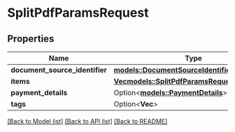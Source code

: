 # SplitPdfParamsRequest

## Properties

Name | Type | Description | Notes
------------ | ------------- | ------------- | -------------
**document_source_identifier** | [**models::DocumentSourceIdentifier**](documentSourceIdentifier.md) |  | 
**items** | [**Vec<models::SplitPdfParamsRequestItemsInner>**](splitPdfParams_request_items_inner.md) |  | 
**payment_details** | Option<[**models::PaymentDetails**](paymentDetails.md)> |  | [optional]
**tags** | Option<**Vec<String>**> |  | [optional]

[[Back to Model list]](../README.md#documentation-for-models) [[Back to API list]](../README.md#documentation-for-api-endpoints) [[Back to README]](../README.md)


